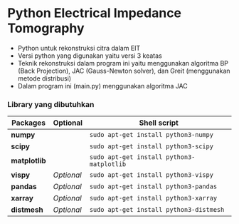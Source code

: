 # Python Electrical Impedance Tomography
- Python untuk rekonstruksi citra dalam EIT
- Versi python yang digunakan yaitu versi 3 keatas
- Teknik rekonstruksi dalam program ini yaitu menggunakan algoritma BP (Back Projection), JAC (Gauss-Newton solver), dan Greit (menggunakan metode distribusi)
- Dalam program ini (main.py) menggunakan algoritma JAC

### Library yang dibutuhkan

| Packages |  Optional | Shell script |
| ---- | ---- | ---- |
| **numpy** | | ```sudo apt-get install python3-numpy``` |
| **scipy** | | ```sudo apt-get install python3-scipy``` |
| **matplotlib** | | ```sudo apt-get install python3-matplotlib``` |
| **vispy** |  *Optional* | ```sudo apt-get install python3-vispy``` |
| **pandas** | *Optional* | ```sudo apt-get install python3-pandas``` |
| **xarray** | *Optional* | ```sudo apt-get install python3-xarray``` |
| **distmesh** | *Optional* | ```sudo apt-get install python3-distmesh``` |